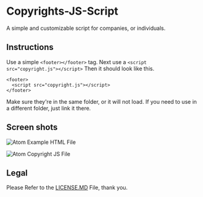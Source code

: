 # Copyrights-JS-Script
A simple and customizable script for companies, or individuals.

## Instructions
Use a simple ``` <footer></footer> ``` tag.
Next use a ``` <script src="copyright.js"></script> ```
Then it should look like this.

```
<footer>
  <script src="copyright.js"></script>
</footer>
```

Make sure they're in the same folder, or it will not load. If you need to use in a different folder, just link it there.

## Screen shots

![Atom Example HTML File](https://i.gyazo.com/f32e1956a0efde7961bde418ed0d5124.png)

![Atom Copyright JS File](https://i.gyazo.com/1ac61ab5b80af225f6f2f06e8583813c.png)

## Legal

Please Refer to the [LICENSE.MD](https://github.com/jbcjr3/Copyrights-JS-Script/blob/master/LICENSE.md) File, thank you.
